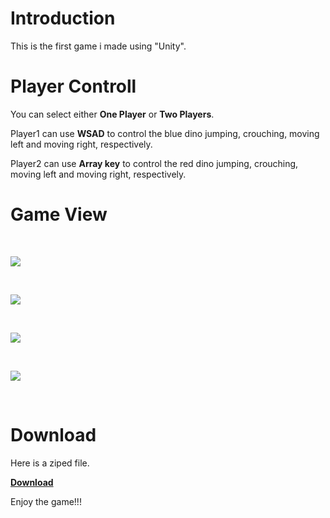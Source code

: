 # Introduction

This is the first game i made using "Unity".


# Player Controll

You can select either **One Player** or **Two Players**.

Player1 can use **WSAD** to control the blue dino jumping, crouching, moving left and moving right, respectively.

Player2 can use **Array key** to control the red dino jumping, crouching, moving left and moving right, respectively.


# Game View

<br>

![](https://i.imgur.com/RRjCzEt.jpg)

<br>

![](https://i.imgur.com/HlyLbGU.png)

<br>

![](https://i.imgur.com/wAaE03L.png)

<br>

![](https://i.imgur.com/nXCQnef.png)

<br>


# Download

Here is a ziped file. 

[**Download**](https://drive.google.com/drive/folders/1Wt0RPOvoOqkbpxcIS2llQoBWKM8gHaJ1?usp=sharing)

Enjoy the game!!!
